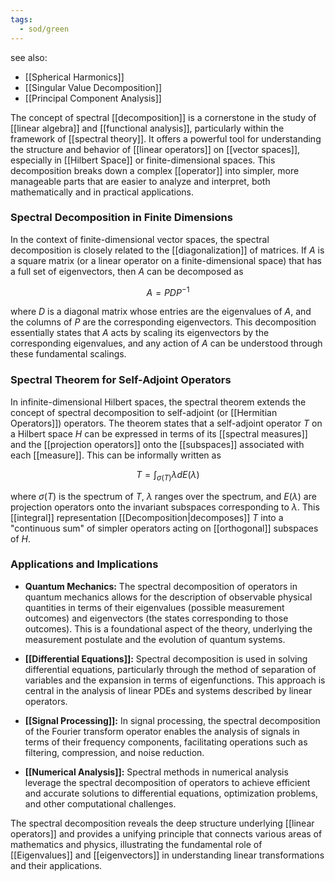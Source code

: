 ```yaml
---
tags:
  - sod/green
---
```


see also:
- [[Spherical Harmonics]]
- [[Singular Value Decomposition]]
- [[Principal Component Analysis]]

The concept of spectral [[decomposition]] is a cornerstone in the study of [[linear algebra]] and [[functional analysis]], particularly within the framework of [[spectral theory]]. It offers a powerful tool for understanding the structure and behavior of [[linear operators]] on [[vector spaces]], especially in [[Hilbert Space]] or finite-dimensional spaces. This decomposition breaks down a complex [[operator]] into simpler, more manageable parts that are easier to analyze and interpret, both mathematically and in practical applications.

### Spectral Decomposition in Finite Dimensions

In the context of finite-dimensional vector spaces, the spectral decomposition is closely related to the [[diagonalization]] of matrices. If $A$ is a square matrix (or a linear operator on a finite-dimensional space) that has a full set of eigenvectors, then $A$ can be decomposed as

$$A = PDP^{-1}$$

where $D$ is a diagonal matrix whose entries are the eigenvalues of $A$, and the columns of $P$ are the corresponding eigenvectors. This decomposition essentially states that $A$ acts by scaling its eigenvectors by the corresponding eigenvalues, and any action of $A$ can be understood through these fundamental scalings.

### Spectral Theorem for Self-Adjoint Operators

In infinite-dimensional Hilbert spaces, the spectral theorem extends the concept of spectral decomposition to self-adjoint (or [[Hermitian Operators]]) operators. The theorem states that a self-adjoint operator $T$ on a Hilbert space $H$ can be expressed in terms of its [[spectral measures]] and the [[projection operators]] onto the [[subspaces]] associated with each [[measure]]. This can be informally written as

$$T = \int_{\sigma(T)} \lambda dE(\lambda)$$

where $\sigma(T)$ is the spectrum of $T$, $\lambda$ ranges over the spectrum, and $E(\lambda)$ are projection operators onto the invariant subspaces corresponding to $\lambda$. This [[integral]] representation [[Decomposition|decomposes]] $T$ into a "continuous sum" of simpler operators acting on [[orthogonal]] subspaces of $H$.

### Applications and Implications

- **Quantum Mechanics:** The spectral decomposition of operators in quantum mechanics allows for the description of observable physical quantities in terms of their eigenvalues (possible measurement outcomes) and eigenvectors (the states corresponding to those outcomes). This is a foundational aspect of the theory, underlying the measurement postulate and the evolution of quantum systems.

- **[[Differential Equations]]:** Spectral decomposition is used in solving differential equations, particularly through the method of separation of variables and the expansion in terms of eigenfunctions. This approach is central in the analysis of linear PDEs and systems described by linear operators.

- **[[Signal Processing]]:** In signal processing, the spectral decomposition of the Fourier transform operator enables the analysis of signals in terms of their frequency components, facilitating operations such as filtering, compression, and noise reduction.

- **[[Numerical Analysis]]:** Spectral methods in numerical analysis leverage the spectral decomposition of operators to achieve efficient and accurate solutions to differential equations, optimization problems, and other computational challenges.

The spectral decomposition reveals the deep structure underlying [[linear operators]] and provides a unifying principle that connects various areas of mathematics and physics, illustrating the fundamental role of [[Eigenvalues]] and [[eigenvectors]] in understanding linear transformations and their applications.
